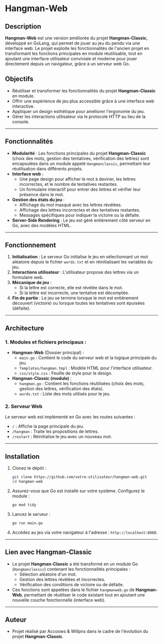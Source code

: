 
# Hangman-Web

## Description
**Hangman-Web** est une version améliorée du projet **Hangman-Classic**, développé en GoLang, qui permet de jouer au jeu du pendu via une interface web. Le projet exploite les fonctionnalités de l'ancien projet en transformant les fonctions principales en module réutilisable, tout en ajoutant une interface utilisateur conviviale et moderne pour jouer directement depuis un navigateur, grâce à un serveur web Go.

## Objectifs
- Réutiliser et transformer les fonctionnalités du projet **Hangman-Classic** en module.
- Offrir une expérience de jeu plus accessible grâce à une interface web interactive.
- Appliquer un design esthétique pour améliorer l'ergonomie du jeu.
- Gérer les interactions utilisateur via le protocole HTTP au lieu de la console.

---

## Fonctionnalités
- **Modularité** : Les fonctions principales du projet **Hangman-Classic** (choix des mots, gestion des tentatives, vérification des lettres) sont encapsulées dans un module appelé `Hangmanclassic`, permettant leur réutilisation dans différents projets.
- **Interface web** :
  - Une page design pour afficher le mot à deviner, les lettres incorrectes, et le nombre de tentatives restantes.
  - Un formulaire interactif pour entrer des lettres et vérifier leur présence dans le mot.
- **Gestion des états du jeu** :
  - Affichage du mot masqué avec les lettres révélées.
  - Affichage des lettres incorrectes et des tentatives restantes.
  - Messages spécifiques pour indiquer la victoire ou la défaite.
- **Server-Side Rendering** : Le jeu est géré entièrement côté serveur en Go, avec des modèles HTML.

---

## Fonctionnement
1. **Initialisation** : Le serveur Go initialise le jeu en sélectionnant un mot aléatoire depuis le fichier `words.txt` et en réinitialisant les variables du jeu.
2. **Interactions utilisateur** : L'utilisateur propose des lettres via un formulaire web.
3. **Mécanique de jeu** : 
   - Si la lettre est correcte, elle est révélée dans le mot.
   - Si la lettre est incorrecte, une tentative est décomptée.
4. **Fin de partie** : Le jeu se termine lorsque le mot est entièrement découvert (victoire) ou lorsque toutes les tentatives sont épuisées (défaite).

---

## Architecture
### 1. Modules et fichiers principaux :
- **Hangman-Web** (Dossier principal) :
  - `main.go` : Contient le code du serveur web et la logique principale du jeu.
  - `Templates/hangman.tmpl` : Modèle HTML pour l'interface utilisateur.
  - `css/style.css` : Feuille de style pour le design.
- **Hangman-Classic (module)** :
  - `hangman.go` : Contient les fonctions réutilisées (choix des mots, gestion des lettres, vérification des états).
  - `words.txt` : Liste des mots utilisés pour le jeu.

### 2. Serveur Web
Le serveur web est implémenté en Go avec les routes suivantes :
- `/` : Affiche la page principale du jeu.
- `/hangman` : Traite les propositions de lettres.
- `/restart` : Réinitialise le jeu avec un nouveau mot.

---

## Installation
1. Clonez le dépôt :
   ```bash
   git clone https://github.com/votre-utilisateur/hangman-web.git
   cd hangman-web
   ```

2. Assurez-vous que Go est installé sur votre système. Configurez le module :
   ```bash
   go mod tidy
   ```

3. Lancez le serveur :
   ```bash
   go run main.go
   ```

4. Accédez au jeu via votre navigateur à l'adresse : `http://localhost:8080`.

---

## Lien avec Hangman-Classic
- Le projet **Hangman-Classic** a été transformé en un module Go (`Hangmanclassic`) contenant les fonctionnalités principales :
  - Sélection aléatoire d'un mot.
  - Gestion des lettres révélées et incorrectes.
  - Vérification des conditions de victoire ou de défaite.
- Ces fonctions sont appelées dans le fichier `hangmanweb.go` de **Hangman-Web**, permettant de réutiliser le code existant tout en ajoutant une nouvelle couche fonctionnelle (interface web).

---

## Auteur
- Projet réalisé par Accoows & Willpns dans le cadre de l'évolution du projet **Hangman-Classic**.
